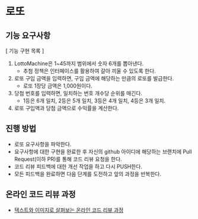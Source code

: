 # 로또
## 기능 요구사항
[ 기능 구현 목록 ]
1. LottoMachine은 1~45까지 범위에서 숫자 6개를 뽑아낸다.
    - 추첨 정책은 인터페이스를 활용하여 갈아 끼울 수 있도록 한다.
2. 로또 구입 금액을 입력하면, 구입 금액에 해당하는 만큼의 로또를 발급한다.
    - 로또 1장당 금액은 1,000원이다.
3. 당첨 번호를 입력하면, 일치하는 번호 개수당 순위를 매긴다.
    - 1등은 6개 일치, 2등은 5개 일치, 3등은 4개 일치, 4등은 3개 일치.
4. 로또 구입액과 당첨 금액으로 수익률을 계산한다.

## 진행 방법
* 로또 요구사항을 파악한다.
* 요구사항에 대한 구현을 완료한 후 자신의 github 아이디에 해당하는 브랜치에 Pull Request(이하 PR)를 통해 코드 리뷰 요청을 한다.
* 코드 리뷰 피드백에 대한 개선 작업을 하고 다시 PUSH한다.
* 모든 피드백을 완료하면 다음 단계를 도전하고 앞의 과정을 반복한다.

## 온라인 코드 리뷰 과정
* [텍스트와 이미지로 살펴보는 온라인 코드 리뷰 과정](https://github.com/next-step/nextstep-docs/tree/master/codereview)